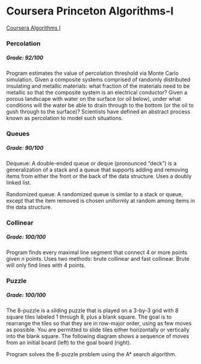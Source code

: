 # Coursera Princeton Algorithms-I
[Coursera Algorithms I](https://www.coursera.org/learn/algorithms-part1)

### Percolation
##### Grade: 92/100
Program estimates the value of percolation threshold via Monte Carlo simulation.  Given a composite systems comprised of randomly distributed insulating and metallic materials: what fraction of the materials need to be metallic so that the composite system is an electrical conductor? Given a porous landscape with water on the surface (or oil below), under what conditions will the water be able to drain through to the bottom (or the oil to gush through to the surface)? Scientists have defined an abstract process known as percolation to model such situations. 

### Queues
##### Grade: 90/100
Dequeue: A double-ended queue or deque (pronounced “deck”) is a generalization of a stack and a queue that supports adding and removing items from either the front or the back of the data structure. Uses a doubly linked list.

Randomized queue: A randomized queue is similar to a stack or queue, except that the item removed is chosen uniformly at random among items in the data structure.

### Collinear
##### Grade: 100/100

Program finds every maximal line segment that connect 4 or more points given *n* points.
Uses two methods: brute collinear and fast collinear. Brute will only find lines with 4 points.

### Puzzle
##### Grade: 100/100

The 8-puzzle is a sliding puzzle that is played on a 3-by-3 grid with 8 square tiles labeled 1 through 8, plus a blank square. The goal is to rearrange the tiles so that they are in row-major order, using as few moves as possible. You are permitted to slide tiles either horizontally or vertically into the blank square. The following diagram shows a sequence of moves from an initial board (left) to the goal board (right). 

Program solves the 8-puzzle problem using the A* search algorithm.
